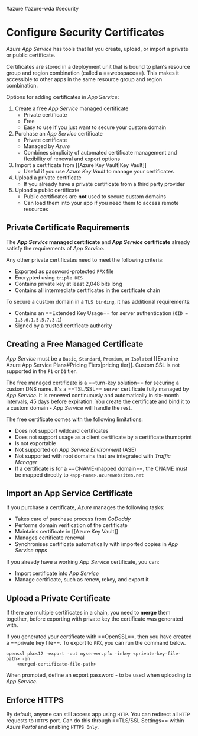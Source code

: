 #azure #azure-wda #security

# Configure Security Certificates
*Azure App Service* has tools that let you create, upload, or import a private or public certificate.

Certificates are stored in a deployment unit that is bound to plan's resource group and region combination (called a ==webspace==).
This makes it accessible to other apps in the same resource group and region combination.

Options for adding certificates in *App Service*:
1. Create a free *App Service* managed certificate
	- Private certificate
	- Free
	- Easy to use if you just want to secure your custom domain
2. Purchase an *App Service* certificate
	- Private certificate
	- Managed by *Azure*
	- Combines simplicity of automated certificate management and flexibility of renewal and export options
3. Import a certificate from [[Azure Key Vault|Key Vault]]
	- Useful if you use *Azure Key Vault* to manage your certificates
4. Upload a private certificate
	- If you already have a private certificate from a third party provider
5. Upload a public certificate
	- Public certificates are **not** used to secure custom domains
	- Can load them into your app if you need them to access remote resources

## Private Certificate Requirements
The ***App Service* managed certificate** and ***App Service* certificate** already satisfy the requirements of *App Service*.

Any other private certificates need to meet the following criteria:
- Exported as password-protected `PFX` file
- Encrypted using `triple DES`
- Contains private key at least 2,048 bits long
- Contains all intermediate certificates in the certificate chain

To secure a custom domain in a `TLS binding`, it has additional requirements:
- Contains an ==Extended Key Usage== for server authentication (`OID = 1.3.6.1.5.5.7.3.1`)
- Signed by a trusted certificate authority

## Creating a Free Managed Certificate
*App Service* must be a `Basic`, `Standard`, `Premium`, or `Isolated` [[Examine Azure App Service Plans#Pricing Tiers|pricing tier]].
Custom SSL is not supported in the `F1` or `D1` tier.

The free managed certificate is a ==turn-key solution== for securing a custom DNS name.
It's a ==TSL/SSL== server certificate fully managed by *App Service*.
It is renewed continuously and automatically in six-month intervals, 45 days before expiration.
You create the certificate and bind it to a custom domain - *App Service* will handle the rest.

The free certificate comes with the following limitations:
- Does not support wildcard certificates
- Does not support usage as a client certificate by a certificate thumbprint
- Is not exportable
- Not supported on *App Service Environment* (ASE)
- Not supported with root domains that are integrated with *Traffic Manager*
- If a certificate is for a ==CNAME-mapped domain==, the CNAME must be mapped directly to `<app-name>.azurewebsites.net`

## Import an App Service Certificate
If you purchase a certificate, *Azure* manages the following tasks:
- Takes care of purchase process from *GoDaddy*
- Performs domain verification of the certificate
- Maintains certificate in [[Azure Key Vault]]
- Manages certificate renewal
- Synchronises certificate automatically with imported copies in *App Service apps*

If you already have a working *App Service* certificate, you can:
- Import certificate into *App Service*
- Manage certificate, such as renew, rekey, and export it

## Upload a Private Certificate
If there are multiple certificates in a chain, you need to **merge** them together, before exporting with private key the certificate was generated with.

If you generated your certificate with ==OpenSSL==, then you have created a ==private key file==.
To export to `PFX`, you can run the command below.
```shell
openssl pkcs12 -export -out myserver.pfx -inkey <private-key-file-path> -in 
    <merged-certificate-file-path>
```
When prompted, define an export password - to be used when uploading to *App Service*.

## Enforce HTTPS
By default, anyone can still access app using `HTTP`.
You can redirect all `HTTP` requests to `HTTPS` port.
Can do this through ==TLS/SSL Settings== within *Azure Portal* and enabling `HTTPS Only`.